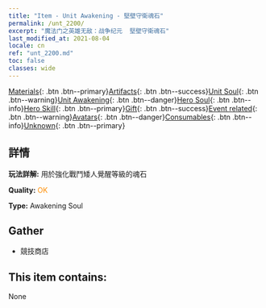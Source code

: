 ```yaml
---
title: "Item - Unit Awakening - 堅壁守衛魂石"
permalink: /unt_2200/
excerpt: "魔法门之英雄无敌：战争纪元  堅壁守衛魂石"
last_modified_at: 2021-08-04
locale: cn
ref: "unt_2200.md"
toc: false
classes: wide
---
```

 [Materials](/ItemsCN/){: .btn .btn--primary}[Artifacts](/ItemsCN/Artifacts/){: .btn .btn--success}[Unit Soul](/ItemsCN/UnitSoul/){: .btn .btn--warning}[Unit Awakening](/ItemsCN/UnitAwakening/){: .btn .btn--danger}[Hero Soul](/ItemsCN/HeroSoul/){: .btn .btn--info}[Hero Skill](/ItemsCN/HeroSkill/){: .btn .btn--primary}[Gift](/ItemsCN/Gift/){: .btn .btn--success}[Event related](/ItemsCN/Events/){: .btn .btn--warning}[Avatars](/ItemsCN/Avatars/){: .btn .btn--danger}[Consumables](/ItemsCN/Consumables/){: .btn .btn--info}[Unknown](/ItemsCN/Unknown/){: .btn .btn--primary}

## 詳情
 **玩法詳解:** 用於強化戰鬥矮人覺醒等級的魂石

 **Quality:** <span style="color: #FF8C00">OK</span>

 **Type:** Awakening Soul

## Gather

*    競技商店 

## This item contains:

  None

